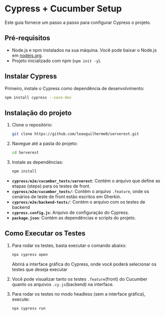 # Cypress + Cucumber Setup 

Este guia fornece um passo a passo para configurar Cypress o projeto. 

## Pré-requisitos

- Node.js e npm instalados na sua máquina. Você pode baixar o Node.js em [nodejs.org](https://nodejs.org). 
- Projeto inicializado com npm (`npm init -y`).

## Instalar Cypress

Primeiro, instale o Cypress como dependência de desenvolvimento:

   ```bash
   npm install cypress --save-dev
   ```

## Instalação do projeto

1. Clone o repositório:

   ```bash
   git clone https://github.com/leaoguilherme0/serverest.git
   ```

2. Navegue até a pasta do projeto:

   ```bash
   cd Serverest
   ```

3. Instale as dependências:

   ```bash
   npm install
   ```

- **`cypress/e2e/cucumber_tests/serverest`**: Contém o arquivo que define as etapas (steps) para os testes de front.
- **`cypress/e2e/cucumber_tests/`**: Contém o arquivo `.feature`, onde os cenários de teste de front estão escritos em Gherkin.
- **`cypress/e2e/backend-tests/`**: Contém o arquivo com os testes de backend
- **`cypress.config.js`**: Arquivo de configuração do Cypress.
- **`package.json`**: Contém as dependências e scripts do projeto.

## Como Executar os Testes

1. Para rodar os testes, basta executar o comando abaixo:

   ```bash
   npx cypress open
   ```

   Abrirá a interface gráfica do Cypress, onde você poderá selecionar os testes que deseja executar

2. Você pode visualizar tanto os testes `.feature`(front) do Cucumber quanto os arquivos `.cy.js`(backend) na interface.

3. Para rodar os testes no modo headless (sem a interface gráfica), execute:

   ```bash
   npx cypress run
   ```
